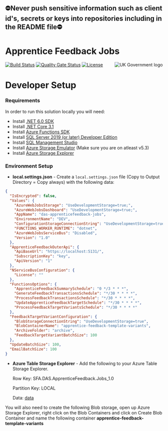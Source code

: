 ## ⛔Never push sensitive information such as client id's, secrets or keys into repositories including in the README file⛔

# Apprentice Feedback Jobs

<img src="https://avatars.githubusercontent.com/u/9841374?s=200&v=4" align="right" alt="UK Government logo">


[![Build Status](https://sfa-gov-uk.visualstudio.com/Digital%20Apprenticeship%20Service/_apis/build/status/das-apprentice-feedback-jobs?repoName=SkillsFundingAgency%2Fdas-apprentice-feedback-jobs&branchName=main)](https://sfa-gov-uk.visualstudio.com/Digital%20Apprenticeship%20Service/_apis/build/status/das-apprentice-feedback-jobs?repoName=SkillsFundingAgency%2Fdas-apprentice-feedback-jobs&branchName=main)
[![Quality Gate Status](https://sonarcloud.io/api/project_badges/measure?project=SkillsFundingAgency_das-apprentice-feedback-jobs&metric=alert_status)](https://sonarcloud.io/api/project_badges/measure?project=SkillsFundingAgency_das-apprentice-feedback-jobs&metric=alert_status)
[![License](https://img.shields.io/badge/license-MIT-lightgrey.svg?longCache=true&style=flat-square)](https://en.wikipedia.org/wiki/MIT_License)

# Developer Setup
### Requirements

In order to run this solution locally you will need:
- Install [.NET 6.0 SDK](https://dotnet.microsoft.com/en-us/download/visual-studio-sdks)
- Install [.NET Core 3.1](https://www.microsoft.com/net/download)
- Install [Azure Functions SDK](https://docs.microsoft.com/en-us/azure/azure-functions/functions-run-local)
- Install [SQL Server 2019 (or later) Developer Edition](https://www.microsoft.com/en-us/sql-server/sql-server-downloads)
- Install [SQL Management Studio](https://docs.microsoft.com/en-us/sql/ssms/download-sql-server-management-studio-ssms)
- Install [Azure Storage Emulator](https://go.microsoft.com/fwlink/?linkid=717179&clcid=0x409) (Make sure you are on atleast v5.3)
- Install [Azure Storage Explorer](http://storageexplorer.com/)
### Environment Setup

* **local.settings.json** - Create a `local.settings.json` file (Copy to Output Directory = Copy always) with the following data:

```json
{
  "IsEncrypted": false,
  "Values": {
    "AzureWebJobsStorage": "UseDevelopmentStorage=true;",
    "AzureWebJobsDashboard": "UseDevelopmentStorage=true;",
    "AppName": "das-apprenticefeedback-jobs",
    "EnvironmentName": "DEV",
    "ConfigurationStorageConnectionString": "UseDevelopmentStorage=true;",
    "FUNCTIONS_WORKER_RUNTIME": "dotnet",
    "AzureWebJobsServiceBus": "Disabled",
    "Version": "1.0"
  },
  "ApprenticeFeedbackOuterApi": {
    "ApiBaseUrl": "https://localhost:5131/",
    "SubscriptionKey": "key",
    "ApiVersion": "1"
  },
  "NServiceBusConfiguration": {
    "License": ""
  },
  "FunctionsOptions": {
    "ApprenticeFeedbackSummarySchedule": "0 */3 * * *",
    "GenerateFeedbackTransactionsSchedule": "*/30 * * * *",
    "ProcessFeedbackTransactionsSchedule": "*/30 * * * *",
    "UpdateApprenticeFeedbackTargetSchedule": "*/30 * * * *",
    "ProcessFeedbackTargetVariantsSchedule": "*/30 * * * *"
  },
  "FeedbackTargetVariantConfiguration": {
    "BlobStorageConnectionString": "UseDevelopmentStorage=true",
    "BlobContainerName": "apprentice-feedback-template-variants",
    "ArchiveFolder": "archive",
    "FeedbackTargetVariantBatchSize": 100
  },
  "UpdateBatchSize": 100,
  "EmailBatchSize": 100
}
```

* **Azure Table Storage Explorer** - Add the following to your Azure Table Storage Explorer.

    Row Key: SFA.DAS.ApprenticeFeedback.Jobs_1.0

    Partition Key: LOCAL

    Data: [data](https://github.com/SkillsFundingAgency/das-employer-config/blob/master/das-apprentice-feedback-jobs/SFA.DAS.ApprenticeFeedback.Jobs.json)

You will also need to create the following Blob storage, open up Azure Storage Explorer, right click on the Blob Containers and click on Create Blob Container and name the following container **apprentice-feedback-template-variants**